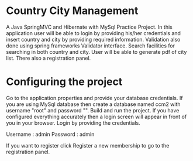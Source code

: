# Country City Management
A Java SpringMVC and Hibernate with MySql Practice Project. In this application user will be able to login by providing his/her credentials and insert country and city by providing required information. Validation also done using spring frameworks Validator interface. Search facilities for searching in both country and city. User will be able to generate pdf of city list. There also a registration panel.

# Configuring the project

Go to the application.properties and provide your database credentials. If you are using MySql database then create a database named
ccm2 with username "root" and password "". Build and run the project. If you have configured everything accurately then a login screen
will appear in front of you in your browser. Login by providing the credentials.

Username : admin
Password : admin

If you want to register click Register a new membership to go to the registration panel. 
